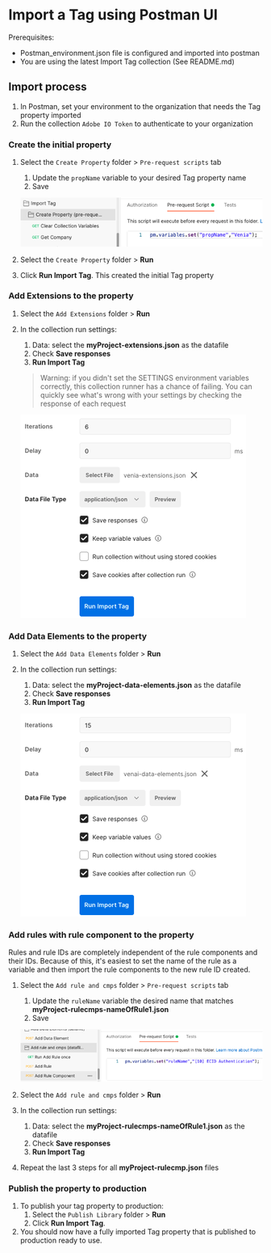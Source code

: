 # Import a Tag using Postman UI

Prerequisites:

* Postman_environment.json file is configured and imported into postman
* You are using the latest Import Tag collection (See README.md)

## Import process

1. In Postman, set your environment to the organization that needs the Tag property imported
2. Run the collection `Adobe IO Token` to authenticate to your organization

### Create the initial property

1. Select the `Create Property` folder > `Pre-request scripts` tab

   1. Update the `propName` variable to your desired Tag property name
   2. Save

   ![image-20220208173402513](links/importTagCollection/image-20220208173402513.png)

2. Select the `Create Property` folder > **Run**

3. Click **Run Import Tag**. This created the initial Tag property

### Add Extensions to the property

1. Select the `Add Extensions` folder > **Run**

2. In the collection run settings:

   1. Data: select the **myProject-extensions.json** as the datafile
   2. Check **Save responses**
   3. **Run Import Tag**

   > Warning: if you didn't set the SETTINGS environment variables correctly, this collection runner has a chance of failing. You can quickly see what's wrong with your settings by checking the response of each request

   ![image-20220208173143345](links/importTagCollection/image-20220208173143345.png)

### Add Data Elements to the property

1. Select the `Add Data Elements` folder > **Run**

2. In the collection run settings:

   1. Data: select the **myProject-data-elements.json** as the datafile
   2. Check **Save responses**
   3. **Run Import Tag**

   ![image-20220208173242300](links/importTagCollection/image-20220208173242300.png)

### Add rules with rule component to the property

Rules and rule IDs are completely independent of the rule components and their IDs. Because of this, it's easiest to set the name of the rule as a variable and then import the rule components to the new rule ID created.

1. Select the `Add rule and cmps` folder > `Pre-request scripts` tab

   1. Update the `ruleName` variable the desired name that matches **myProject-rulecmps-nameOfRule1.json**
   2. Save

   ![image-20220208173449503](links/importTagCollection/image-20220208173449503.png)

2. Select the `Add rule and cmps` folder > **Run**

3. In the collection run settings:

   1. Data: select the **myProject-rulecmps-nameOfRule1.json** as the datafile
   2. Check **Save responses**
   3. **Run Import Tag**

4. Repeat the last 3 steps for all **myProject-rulecmp.json** files

### Publish the property to production

1. To publish your tag property to production:
   1. Select the `Publish Library` folder > **Run**
   2. Click **Run Import Tag**.
2. You should now have a fully imported Tag property that is published to production ready to use.